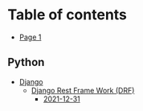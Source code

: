 # Table of contents

* [Page 1](README.md)

## Python

* [Django](python/django/README.md)
  * [Django Rest Frame Work (DRF)](python/django/django-rest-frame-work-drf/README.md)
    * [2021-12-31](python/django/django-rest-frame-work-drf/2021-12-31.md)
